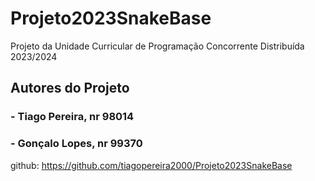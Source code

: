 # Projeto2023SnakeBase
Projeto da Unidade Curricular de Programação Concorrente Distribuída 2023/2024

## Autores do Projeto
### - Tiago Pereira, nr 98014
### - Gonçalo Lopes, nr  99370


github: https://github.com/tiagopereira2000/Projeto2023SnakeBase


